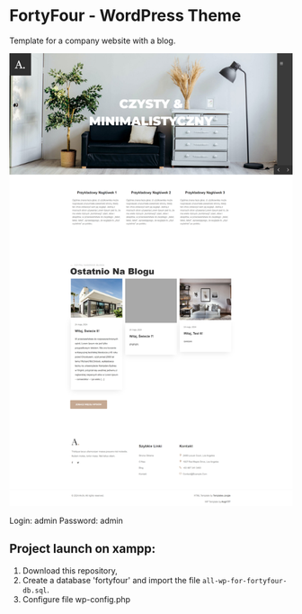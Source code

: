 # FortyFour - WordPress Theme

Template for a company website with a blog.

![My Image](https://github.com/Angir777/fortyfour/blob/main/assets/images/screen.jpg)

Login: admin
Password: admin

## Project launch on xampp:
1. Download this repository,
2. Create a database 'fortyfour' and import the file `all-wp-for-fortyfour-db.sql`.
3. Configure file wp-config.php

